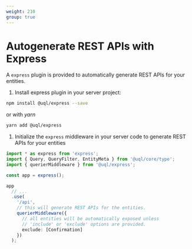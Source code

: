 ```yaml
---
weight: 210
group: true
---
```


# Autogenerate REST APIs with Express

A `express` plugin is provided to automatically generate REST APIs for your entities.

1. Install express plugin in your server project:

```sh
npm install @uql/express --save
```

or with _yarn_

```sh
yarn add @uql/express
```

1. Initialize the `express` middleware in your server code to generate REST APIs for your entities

```ts
import * as express from 'express';
import { Query, QueryFilter, EntityMeta } from '@uql/core/type';
import { querierMiddleware } from '@uql/express';

const app = express();

app
  // ...
  .use(
    '/api',
    // this will generate REST APIs for the entities.
    querierMiddleware({
      // all entities will be automatically exposed unless
      // 'include' or 'exclude' options are provided.
      exclude: [Confirmation]
    })
  );
```
